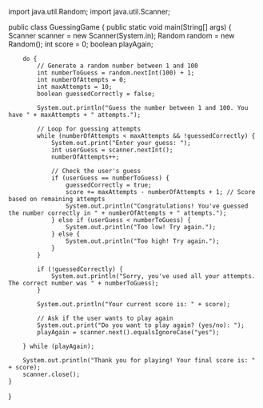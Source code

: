 import java.util.Random;
import java.util.Scanner;

public class GuessingGame {
    public static void main(String[] args) {
        Scanner scanner = new Scanner(System.in);
        Random random = new Random();
        int score = 0;
        boolean playAgain;

        do {
            // Generate a random number between 1 and 100
            int numberToGuess = random.nextInt(100) + 1;
            int numberOfAttempts = 0;
            int maxAttempts = 10;
            boolean guessedCorrectly = false;

            System.out.println("Guess the number between 1 and 100. You have " + maxAttempts + " attempts.");

            // Loop for guessing attempts
            while (numberOfAttempts < maxAttempts && !guessedCorrectly) {
                System.out.print("Enter your guess: ");
                int userGuess = scanner.nextInt();
                numberOfAttempts++;

                // Check the user's guess
                if (userGuess == numberToGuess) {
                    guessedCorrectly = true;
                    score += maxAttempts - numberOfAttempts + 1; // Score based on remaining attempts
                    System.out.println("Congratulations! You've guessed the number correctly in " + numberOfAttempts + " attempts.");
                } else if (userGuess < numberToGuess) {
                    System.out.println("Too low! Try again.");
                } else {
                    System.out.println("Too high! Try again.");
                }
            }

            if (!guessedCorrectly) {
                System.out.println("Sorry, you've used all your attempts. The correct number was " + numberToGuess);
            }

            System.out.println("Your current score is: " + score);

            // Ask if the user wants to play again
            System.out.print("Do you want to play again? (yes/no): ");
            playAgain = scanner.next().equalsIgnoreCase("yes");

        } while (playAgain);

        System.out.println("Thank you for playing! Your final score is: " + score);
        scanner.close();
    }
}
